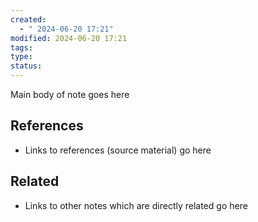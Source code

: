 ```yaml
---
created:
  - " 2024-06-20 17:21"
modified: 2024-06-20 17:21
tags: 
type: 
status: 
---
```

Main body of note goes here
## References

* Links to references (source material) go here
## Related

* Links to other notes which are directly related go here
